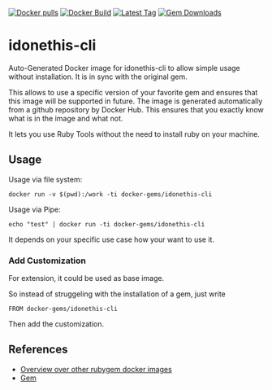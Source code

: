[![Docker pulls](https://img.shields.io/docker/pulls/rubygem/idonethis-cli.svg)](https://hub.docker.com/r/rubygem/idonethis-cli/)
[![Docker Build](https://img.shields.io/docker/automated/rubygem/idonethis-cli.svg)](https://hub.docker.com/r/rubygem/idonethis-cli/)
[![Latest Tag](https://img.shields.io/github/tag/docker-rubygem/idonethis-cli.svg)](https://hub.docker.com/r/rubygem/idonethis-cli/)
[![Gem Downloads](https://img.shields.io/gem/dt/idonethis-cli.svg)](https://rubygems.org/gems/idonethis-cli/)
# idonethis-cli

Auto-Generated Docker image for idonethis-cli to allow simple usage without installation.
It is in sync with the original gem.

This allows to use a specific version of your favorite gem and ensures that this image will be supported in future.
The image is generated automatically from a github repository by Docker Hub.
This ensures that you exactly know what is in the image and what not.

It lets you use Ruby Tools without the need to install ruby on your machine.

## Usage

Usage via file system:

`docker run -v $(pwd):/work -ti docker-gems/idonethis-cli`

Usage via Pipe:

`echo "test" | docker run -ti docker-gems/idonethis-cli`

It depends on your specific use case how your want to use it.

### Add Customization

For extension, it could be used as base image.

So instead of struggeling with the installation of a gem, just write

`FROM docker-gems/idonethis-cli`

Then add the customization.

## References

 - [Overview over other rubygem docker images](https://github.com/thinkbot/docker-rubygem)
 - [Gem](https://rubygems.org/gems/idonethis-cli/)
